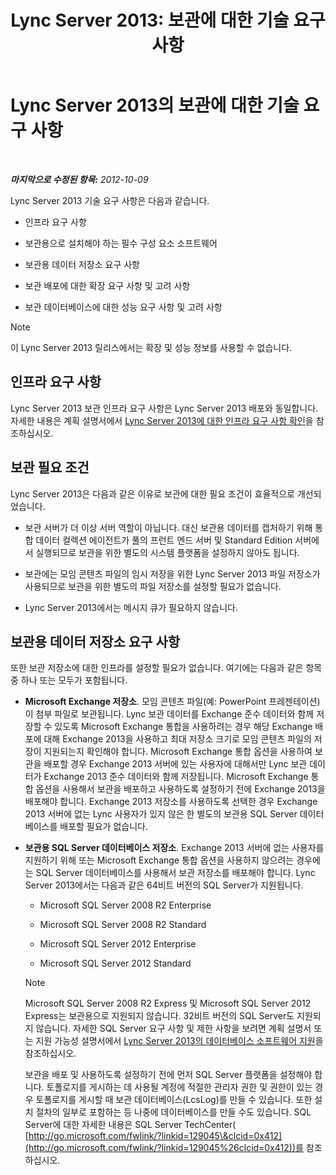 ﻿---
title: 'Lync Server 2013: 보관에 대한 기술 요구 사항'
TOCTitle: 보관에 대한 기술 요구 사항
ms:assetid: 896d60e2-be4b-462d-8357-4cd307ab7304
ms:mtpsurl: https://technet.microsoft.com/ko-kr/library/JJ205059(v=OCS.15)
ms:contentKeyID: 49304299
ms.date: 08/10/2015
mtps_version: v=OCS.15
ms.translationtype: HT
---

# Lync Server 2013의 보관에 대한 기술 요구 사항

 

_**마지막으로 수정된 항목:** 2012-10-09_

Lync Server 2013 기술 요구 사항은 다음과 같습니다.

  - 인프라 요구 사항

  - 보관용으로 설치해야 하는 필수 구성 요소 소프트웨어

  - 보관용 데이터 저장소 요구 사항

  - 보관 배포에 대한 확장 요구 사항 및 고려 사항

  - 보관 데이터베이스에 대한 성능 요구 사항 및 고려 사항


> [!NOTE]
> 이 Lync Server 2013 릴리스에서는 확장 및 성능 정보를 사용할 수 없습니다.



## 인프라 요구 사항

Lync Server 2013 보관 인프라 요구 사항은 Lync Server 2013 배포와 동일합니다. 자세한 내용은 계획 설명서에서 [Lync Server 2013에 대한 인프라 요구 사항 확인](lync-server-2013-determining-your-infrastructure-requirements.md)을 참조하십시오.

## 보관 필요 조건

Lync Server 2013은 다음과 같은 이유로 보관에 대한 필요 조건이 효율적으로 개선되었습니다.

  - 보관 서버가 더 이상 서버 역할이 아닙니다. 대신 보관용 데이터를 캡처하기 위해 통합 데이터 컬렉션 에이전트가 풀의 프런트 엔드 서버 및 Standard Edition 서버에서 실행되므로 보관을 위한 별도의 시스템 플랫폼을 설정하지 않아도 됩니다.

  - 보관에는 모임 콘텐츠 파일의 임시 저장을 위한 Lync Server 2013 파일 저장소가 사용되므로 보관을 위한 별도의 파일 저장소를 설정할 필요가 없습니다.

  - Lync Server 2013에서는 메시지 큐가 필요하지 않습니다.

## 보관용 데이터 저장소 요구 사항

또한 보관 저장소에 대한 인프라를 설정할 필요가 없습니다. 여기에는 다음과 같은 항목 중 하나 또는 모두가 포함됩니다.

  - **Microsoft Exchange 저장소**. 모임 콘텐츠 파일(예: PowerPoint 프레젠테이션)이 첨부 파일로 보관됩니다. Lync 보관 데이터를 Exchange 준수 데이터와 함께 저장할 수 있도록 Microsoft Exchange 통합을 사용하려는 경우 해당 Exchange 배포에 대해 Exchange 2013을 사용하고 최대 저장소 크기로 모임 콘텐츠 파일의 저장이 지원되는지 확인해야 합니다. Microsoft Exchange 통합 옵션을 사용하여 보관을 배포할 경우 Exchange 2013 서버에 있는 사용자에 대해서만 Lync 보관 데이터가 Exchange 2013 준수 데이터와 함께 저장됩니다. Microsoft Exchange 통합 옵션을 사용해서 보관을 배포하고 사용하도록 설정하기 전에 Exchange 2013을 배포해야 합니다. Exchange 2013 저장소를 사용하도록 선택한 경우 Exchange 2013 서버에 없는 Lync 사용자가 있지 않은 한 별도의 보관용 SQL Server 데이터베이스를 배포할 필요가 없습니다.

  - **보관용 SQL Server 데이터베이스 저장소**. Exchange 2013 서버에 없는 사용자를 지원하기 위해 또는 Microsoft Exchange 통합 옵션을 사용하지 않으려는 경우에는 SQL Server 데이터베이스를 사용해서 보관 저장소를 배포해야 합니다. Lync Server 2013에서는 다음과 같은 64비트 버전의 SQL Server가 지원됩니다.
    
      - Microsoft SQL Server 2008 R2 Enterprise
    
      - Microsoft SQL Server 2008 R2 Standard
    
      - Microsoft SQL Server 2012 Enterprise
    
      - Microsoft SQL Server 2012 Standard
    

    > [!NOTE]
    > Microsoft SQL Server 2008 R2 Express 및 Microsoft SQL Server 2012 Express는 보관용으로 지원되지 않습니다. 32비트 버전의 SQL Server도 지원되지 않습니다. 자세한 SQL Server 요구 사항 및 제한 사항을 보려면 계획 설명서 또는 지원 가능성 설명서에서 <A href="lync-server-2013-database-software-support.md">Lync Server 2013의 데이터베이스 소프트웨어 지원</A>을 참조하십시오.

    
    보관을 배포 및 사용하도록 설정하기 전에 먼저 SQL Server 플랫폼을 설정해야 합니다. 토폴로지를 게시하는 데 사용될 계정에 적절한 관리자 권한 및 권한이 있는 경우 토폴로지를 게시할 때 보관 데이터베이스(LcsLog)를 만들 수 있습니다. 또한 설치 절차의 일부로 포함하는 등 나중에 데이터베이스를 만들 수도 있습니다. SQL Server에 대한 자세한 내용은 SQL Server TechCenter( [http://go.microsoft.com/fwlink/?linkid=129045\&clcid=0x412](http://go.microsoft.com/fwlink/?linkid=129045%26clcid=0x412))를 참조하십시오.

